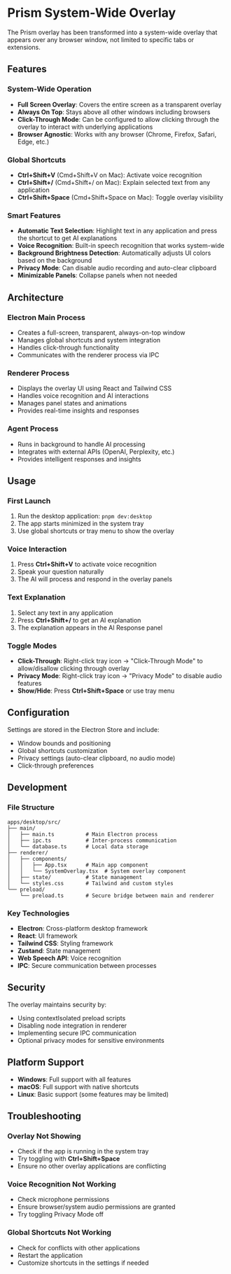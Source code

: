 # Prism System-Wide Overlay

The Prism overlay has been transformed into a system-wide overlay that appears over any browser window, not limited to specific tabs or extensions.

## Features

### System-Wide Operation
- **Full Screen Overlay**: Covers the entire screen as a transparent overlay
- **Always On Top**: Stays above all other windows including browsers
- **Click-Through Mode**: Can be configured to allow clicking through the overlay to interact with underlying applications
- **Browser Agnostic**: Works with any browser (Chrome, Firefox, Safari, Edge, etc.)

### Global Shortcuts
- **Ctrl+Shift+V** (Cmd+Shift+V on Mac): Activate voice recognition
- **Ctrl+Shift+/** (Cmd+Shift+/ on Mac): Explain selected text from any application
- **Ctrl+Shift+Space** (Cmd+Shift+Space on Mac): Toggle overlay visibility

### Smart Features
- **Automatic Text Selection**: Highlight text in any application and press the shortcut to get AI explanations
- **Voice Recognition**: Built-in speech recognition that works system-wide
- **Background Brightness Detection**: Automatically adjusts UI colors based on the background
- **Privacy Mode**: Can disable audio recording and auto-clear clipboard
- **Minimizable Panels**: Collapse panels when not needed

## Architecture

### Electron Main Process
- Creates a full-screen, transparent, always-on-top window
- Manages global shortcuts and system integration
- Handles click-through functionality
- Communicates with the renderer process via IPC

### Renderer Process
- Displays the overlay UI using React and Tailwind CSS
- Handles voice recognition and AI interactions
- Manages panel states and animations
- Provides real-time insights and responses

### Agent Process
- Runs in background to handle AI processing
- Integrates with external APIs (OpenAI, Perplexity, etc.)
- Provides intelligent responses and insights

## Usage

### First Launch
1. Run the desktop application: `pnpm dev:desktop`
2. The app starts minimized in the system tray
3. Use global shortcuts or tray menu to show the overlay

### Voice Interaction
1. Press **Ctrl+Shift+V** to activate voice recognition
2. Speak your question naturally
3. The AI will process and respond in the overlay panels

### Text Explanation
1. Select any text in any application
2. Press **Ctrl+Shift+/** to get an AI explanation
3. The explanation appears in the AI Response panel

### Toggle Modes
- **Click-Through**: Right-click tray icon → "Click-Through Mode" to allow/disallow clicking through overlay
- **Privacy Mode**: Right-click tray icon → "Privacy Mode" to disable audio features
- **Show/Hide**: Press **Ctrl+Shift+Space** or use tray menu

## Configuration

Settings are stored in the Electron Store and include:
- Window bounds and positioning
- Global shortcuts customization
- Privacy settings (auto-clear clipboard, no audio mode)
- Click-through preferences

## Development

### File Structure
```
apps/desktop/src/
├── main/
│   ├── main.ts          # Main Electron process
│   ├── ipc.ts           # Inter-process communication
│   └── database.ts      # Local data storage
├── renderer/
│   ├── components/
│   │   ├── App.tsx      # Main app component
│   │   └── SystemOverlay.tsx  # System overlay component
│   ├── state/           # State management
│   └── styles.css       # Tailwind and custom styles
└── preload/
    └── preload.ts       # Secure bridge between main and renderer
```

### Key Technologies
- **Electron**: Cross-platform desktop framework
- **React**: UI framework
- **Tailwind CSS**: Styling framework
- **Zustand**: State management
- **Web Speech API**: Voice recognition
- **IPC**: Secure communication between processes

## Security

The overlay maintains security by:
- Using contextIsolated preload scripts
- Disabling node integration in renderer
- Implementing secure IPC communication
- Optional privacy modes for sensitive environments

## Platform Support

- **Windows**: Full support with all features
- **macOS**: Full support with native shortcuts
- **Linux**: Basic support (some features may be limited)

## Troubleshooting

### Overlay Not Showing
- Check if the app is running in the system tray
- Try toggling with **Ctrl+Shift+Space**
- Ensure no other overlay applications are conflicting

### Voice Recognition Not Working
- Check microphone permissions
- Ensure browser/system audio permissions are granted
- Try toggling Privacy Mode off

### Global Shortcuts Not Working
- Check for conflicts with other applications
- Restart the application
- Customize shortcuts in the settings if needed